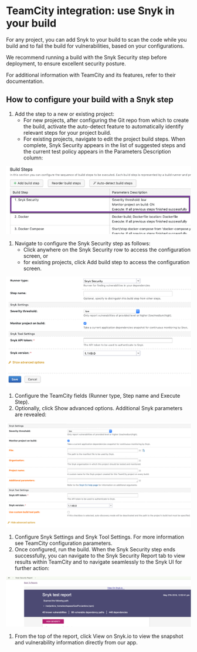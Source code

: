 # TeamCity integration: use Snyk in your build

For any project, you can add Snyk to your build to scan the code while you build and to fail the build for vulnerabilities, based on your configurations.

We recommend running a build with the Snyk Security step before deployment, to ensure excellent security posture.

For additional information with TeamCity and its features, refer to their documentation.

## How to configure your build with a Snyk step

1. Add the step to a new or existing project:
   * For new projects, after configuring the Git repo from which to create the build, activate the auto-detect feature to automatically identify relevant steps for your project build.
   * For existing projects, navigate to edit the project build steps. When complete, Snyk Security appears in the list of suggested steps and the current test policy appears in the Parameters Description column:

![image2.png](../../.gitbook/assets/uuid-97395df2-f141-6f77-4551-f19397ac0781-en.png)
1. Navigate to configure the Snyk Security step as follows:
   * Click anywhere on the Snyk Security row to access the configuration screen, or
   * for existing projects, click Add build step to access the configuration screen.

![image3.png](../../.gitbook/assets/uuid-88e38280-121e-a17b-cfd3-9fde89305b5c-en.png)
1. Configure the TeamCity fields \(Runner type, Step name and Execute Step\).
2. Optionally, click Show advanced options. Additional Snyk parameters are revealed:

![image4.png](../../.gitbook/assets/uuid-8f294e8d-ca5e-123b-2992-a98c1e62fd6f-en.png)
1. Configure Snyk Settings and Snyk Tool Settings. For more information see TeamCity configuration parameters.
2. Once configured, run the build. When the Snyk Security step ends successfully, you can navigate to the Snyk Security Report tab to view results within TeamCity and to navigate seamlessly to the Snyk UI for further action:

![image5.png](../../.gitbook/assets/uuid-e8b1fd6f-3b49-069c-c9fe-c0948931b141-en.png)
1. From the top of the report, click View on Snyk.io to view the snapshot and vulnerability information directly from our app.

